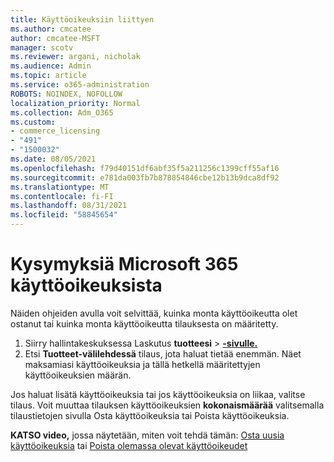 ```yaml
---
title: Käyttöoikeuksiin liittyen
ms.author: cmcatee
author: cmcatee-MSFT
manager: scotv
ms.reviewer: argani, nicholak
ms.audience: Admin
ms.topic: article
ms.service: o365-administration
ROBOTS: NOINDEX, NOFOLLOW
localization_priority: Normal
ms.collection: Adm_O365
ms.custom:
- commerce_licensing
- "491"
- "1500032"
ms.date: 08/05/2021
ms.openlocfilehash: f79d40151df6abf35f5a211256c1399cff55af16
ms.sourcegitcommit: e781da003fb7b878854846cbe12b13b9dca8df92
ms.translationtype: MT
ms.contentlocale: fi-FI
ms.lasthandoff: 08/31/2021
ms.locfileid: "58845654"
---
```

# <a name="questions-about-your-microsoft-365-license"></a>Kysymyksiä Microsoft 365 käyttöoikeuksista

Näiden ohjeiden avulla voit selvittää, kuinka monta käyttöoikeutta olet ostanut tai kuinka monta käyttöoikeutta tilauksesta on määritetty.
  
1. Siirry hallintakeskuksessa Laskutus **tuotteesi** \> **[-sivulle.](https://go.microsoft.com/fwlink/p/?linkid=842054)**
2. Etsi **Tuotteet-välilehdessä** tilaus, jota haluat tietää enemmän. Näet maksamiasi käyttöoikeuksia ja tällä hetkellä määritettyjen käyttöoikeuksien määrän.

Jos haluat lisätä käyttöoikeuksia tai jos käyttöoikeuksia on liikaa, valitse tilaus. Voit muuttaa tilauksen käyttöoikeuksien **kokonaismäärää** valitsemalla tilaustietojen sivulla Osta käyttöoikeuksia tai Poista käyttöoikeuksia. 

**KATSO video,** jossa näytetään, miten voit tehdä tämän: [Osta uusia käyttöoikeuksia](https://go.microsoft.com/fwlink/p/?linkid=2154857) tai [Poista olemassa olevat käyttöoikeudet](https://go.microsoft.com/fwlink/p/?linkid=2154938)
